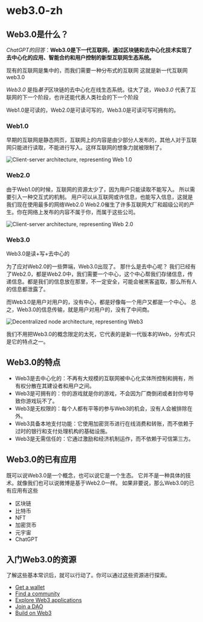 # web3.0-zh
## Web3.0是什么？

*ChatGPT的回答*：**Web3.0是下一代互联网，通过区块链和去中心化技术实现了去中心化的应用、智能合约和用户控制的新型互联网生态系统。**

现有的互联网是集中的，而我们需要一种分布式的互联网
这就是新一代互联网web3.0

*Web3*.*0* 是指*基于*区块链的去中心化在线生态系统。往大了说，*Web3*.*0* 代表了互联网的下一个阶段，也许还能代表人类社会的下一个阶段

Web1.0是可读的，Web2.0是可读可写的，Web3.0是可读可写可拥有的。

### Web1.0

早期的互联网是静态网页，互联网上的内容是由少部分人发布的，其他人对于互联网只能进行读取，不能进行写入。这样互联网的想象力就被限制了。

![Client-server architecture, representing Web 1.0](https://d33wubrfki0l68.cloudfront.net/cfb4a6dd59aa1b302cf05271758d5df2da77effb/aaa10/static/aabd6f7a956dd8a7038185b2d03b8459/00d43/web1.png)

### Web2.0

由于Web1.0的时候，互联网的资源太少了，因为用户只能读取不能写入。 所以需要引入一种交互式的机制。 用户可以从互联网或许信息，也能写入信息，这就是我们现在使用最多的网络Web2.0
Web2.0催生了许多互联网大厂和超级公司的产生。你在网络上发布的内容不属于你，而属于这些公司。

![Client-server architecture, representing Web 2.0](https://d33wubrfki0l68.cloudfront.net/b05edfd845d549d762d2885e0999415ccb947c2c/eecce/static/9f50d47733edad715c3068c4c6a8bc6d/00d43/web2.png)

### Web3.0

Web3.0是读+写+去中心的

为了应对Web2.0的一些弊端，Web3.0出现了。
那什么是去中心呢？
我们已经有了Web2.0，都是Web2.0中，我们需要一个中心，这个中心帮我们存储信息，传递信息。都是我们的信息放在那里，不一定安全，可能会被黑客盗取，那么所有人的信息都泄露了。

而Web3.0是用户对用户的，没有中心，都是好像每一个用户又都是一个中心。
总之，Web3.0的信息传输，就是用户对用户的，没有了中间商。

![Decentralized node architecture, representing Web3](https://d33wubrfki0l68.cloudfront.net/6d6ec59f6ee563b28c06b1a6abc7c2b47c6f453f/47bc6/static/54eef2049c233f9868af91546a07b2c7/00d43/web3.png)

我们不用把Web3.0的概念限定的太死，它代表的是新一代版本的Web，分布式只是它的特点之一。

## Web3.0的特点

- Web3是去中心化的：不再有大规模的互联网被中心化实体所控制和拥有，所有权分散在其建设者和用户之间。
- Web3是可拥有的：你的游戏就是你的游戏，不会因为厂商倒闭或者封你号导致你游戏玩不了。
- Web3是无权限的：每个人都有平等的参与Web3的机会，没有人会被排除在外。
- Web3具备本地支付功能：它使用加密货币进行在线消费和转账，而不依赖于过时的银行和支付处理机构的基础设施。
- Web3是无需信任的：它通过激励和经济机制运作，而不依赖于可信第三方。

## Web3.0的已有应用

既可以说Web3.0是一个概念，也可以说它是一个生态。
它并不是一种具体的技术。就像我们也可以说微博是基于Web2.0一样。  如果非要说，那么Web3.0的已有应用有这些

- 区块链
- 比特币
- NFT
- 加密货币
- 元宇宙
- ChatGPT

## 入门Web3.0的资源

了解这些基本常识后，就可以行动了。你可以通过这些资源进行探索。

- [Get a wallet](https://ethereum.org/en/wallets/)
- [Find a community](https://ethereum.org/en/community/)
- [Explore Web3 applications](https://ethereum.org/en/dapps/)
- [Join a DAO](https://ethereum.org/en/dao/)
- [Build on Web3](https://ethereum.org/en/developers/)